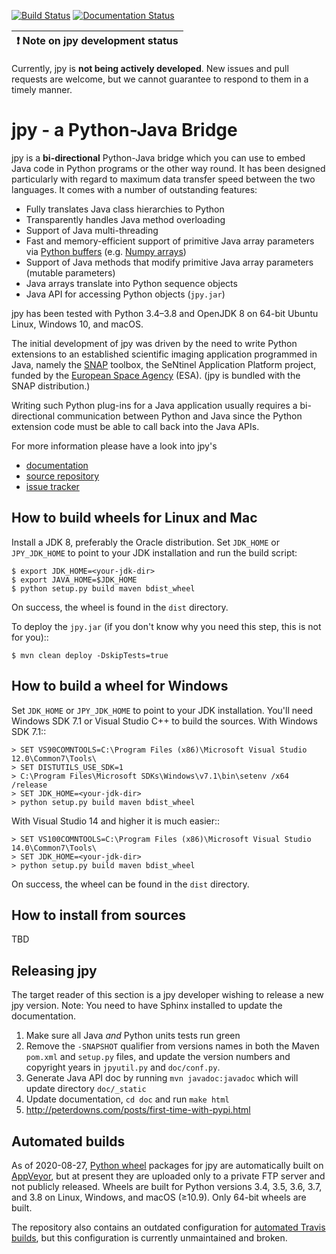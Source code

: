 [![Build Status](https://ci.appveyor.com/api/projects/status/ywkcey4nlt0avasf?svg=true)](https://ci.appveyor.com/project/bcdev/jpy)
[![Documentation Status](https://readthedocs.org/projects/jpy/badge/?version=latest)](http://jpy.readthedocs.org/en/latest/?badge=latest)


| :exclamation:  Note on jpy development status |
|-----------------------------------------------|

Currently, jpy is **not being actively developed**. New issues and pull
requests are welcome, but we cannot guarantee to respond to them in a
timely manner.

jpy - a Python-Java Bridge
==========================

jpy is a **bi-directional** Python-Java bridge which you can use to embed Java
code in Python programs or the other way round. It has been designed
particularly with regard to maximum data transfer speed between the two
languages.  It comes with a number of outstanding features:

* Fully translates Java class hierarchies to Python
* Transparently handles Java method overloading
* Support of Java multi-threading
* Fast and memory-efficient support of primitive Java array parameters via
  [Python buffers](http://docs.python.org/3.3/c-api/buffer.html)
  (e.g. [Numpy arrays](http://docs.scipy.org/doc/numpy/reference/arrays.html))
* Support of Java methods that modify primitive Java array parameters (mutable
  parameters)
* Java arrays translate into Python sequence objects
* Java API for accessing Python objects (`jpy.jar`)

jpy has been tested with Python 3.4–3.8 and OpenJDK 8 on 64-bit Ubuntu Linux,
Windows 10, and macOS.

The initial development of jpy was driven by the need to write Python
extensions to an established scientific imaging application programmed in
Java, namely the [SNAP](http://step.esa.int/) toolbox, the SeNtinel
Application Platform project, funded by the [European Space
Agency](http://www.esa.int/ESA) (ESA). (jpy is bundled with the SNAP
distribution.)

Writing such Python plug-ins for a Java application usually requires a
bi-directional communication between Python and Java since the Python
extension code must be able to call back into the Java APIs.

For more information please have a look into jpy's

* [documentation](http://jpy.readthedocs.org/en/latest/)
* [source repository](https://github.com/bcdev/jpy)
* [issue tracker](https://github.com/bcdev/jpy/issues?state=open)

How to build wheels for Linux and Mac
-------------------------------------

Install a JDK 8, preferably the Oracle distribution. Set `JDK_HOME` or
`JPY_JDK_HOME` to point to your JDK installation and run the build script:

    $ export JDK_HOME=<your-jdk-dir>
    $ export JAVA_HOME=$JDK_HOME
    $ python setup.py build maven bdist_wheel

On success, the wheel is found in the `dist` directory.

To deploy the `jpy.jar` (if you don't know why you need this step, this is not
for you)::

    $ mvn clean deploy -DskipTests=true

How to build a wheel for Windows
--------------------------------

Set `JDK_HOME` or `JPY_JDK_HOME` to point to your JDK installation. You'll
need Windows SDK 7.1 or Visual Studio C++ to build the sources. With Windows
SDK 7.1::

    > SET VS90COMNTOOLS=C:\Program Files (x86)\Microsoft Visual Studio 12.0\Common7\Tools\
    > SET DISTUTILS_USE_SDK=1
    > C:\Program Files\Microsoft SDKs\Windows\v7.1\bin\setenv /x64 /release
    > SET JDK_HOME=<your-jdk-dir>
    > python setup.py build maven bdist_wheel
    
With Visual Studio 14 and higher it is much easier::

    > SET VS100COMNTOOLS=C:\Program Files (x86)\Microsoft Visual Studio 14.0\Common7\Tools\
    > SET JDK_HOME=<your-jdk-dir>
    > python setup.py build maven bdist_wheel

On success, the wheel can be found in the `dist` directory.

How to install from sources
---------------------------

TBD

Releasing jpy
-------------

The target reader of this section is a jpy developer wishing to release a new
jpy version.  Note: You need to have Sphinx installed to update the
documentation.

1. Make sure all Java *and* Python units tests run green
2. Remove the `-SNAPSHOT` qualifier from versions names in both the Maven
   `pom.xml` and `setup.py` files, and update the version numbers and copyright
   years in `jpyutil.py` and `doc/conf.py`.
3. Generate Java API doc by running `mvn javadoc:javadoc` which will update
   directory `doc/_static`
4. Update documentation, `cd doc` and run `make html` 
5. http://peterdowns.com/posts/first-time-with-pypi.html

Automated builds
----------------

As of 2020-08-27, [Python wheel](https://pythonwheels.com/) packages for jpy
are automatically built on
[AppVeyor](https://ci.appveyor.com/project/bcdev/jpy), but at present they are
uploaded only to a private FTP server and not publicly released. Wheels are
built for Python versions 3.4, 3.5, 3.6, 3.7, and 3.8 on Linux, Windows, and
macOS (≥10.9). Only 64-bit wheels are built.

The repository also contains an outdated configuration for [automated Travis
builds](https://travis-ci.org/github/bcdev/jpy), but this configuration is
currently unmaintained and broken.

